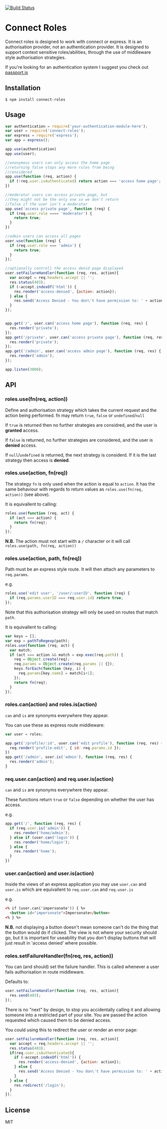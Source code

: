 [![Build Status](https://secure.travis-ci.org/ForbesLindesay/connect-roles.png?branch=master)](http://travis-ci.org/ForbesLindesay/connect-roles)
# Connect Roles

  Connect roles is designed to work with connect or express.  It is an authorisation provider, not an authentication provider.  It is designed to support context sensitive roles/abilities, through the use of middleware style authorisation strategies.

  If you're looking for an authentication system I suggest you check out [passport.js](https://github.com/jaredhanson/passport)

## Installation

    $ npm install connect-roles

## Usage

```javascript
var authentication = require('your-authentication-module-here');
var user = require('connect-roles');
var express = require('express');
var app = express();

app.use(authentication)
app.use(user);

//anonymous users can only access the home page
//returning false stops any more rules from being
//considered
app.use(function (req, action) {
  if (!req.user.isAuthenticated) return action === 'access home page';
})

//moderator users can access private page, but
//they might not be the only one so we don't return
//false if the user isn't a moderator
app.use('access private page', function (req) {
  if (req.user.role ==== 'moderator') {
    return true;
  }
})

//admin users can access all pages
user.use(function (req) {
  if (req.user.role === 'admin') {
    return true;
  }
});

//optionally controll the access denid page displayed
user.setFailureHandler(function (req, res, action){
  var accept = req.headers.accept || '';
  res.status(403);
  if (~accept.indexOf('html')) {
    res.render('access-denied', {action: action});
  } else {
    res.send('Access Denied - You don\'t have permission to: ' + action);
  }
});


app.get('/', user.can('access home page'), function (req, res) {
  res.render('private');
});
app.get('/private', user.can('access private page'), function (req, res) {
  res.render('private');
});
app.get('/admin', user.can('access admin page'), function (req, res) {
  res.render('admin');
});

app.listen(3000);
```

## API

### roles.use(fn(req, action))

  Define and authorisation strategy which takes the current request and the action being performed.  fn may return `true`, `false` or `undefined`/`null`

  If `true` is returned then no further strategies are considred, and the user is **granted** access.

  If `false` is returned, no further strategies are considered, and the user is **denied** access.

  If `null`/`undefined` is returned, the next strategy is considerd.  If it is the last strategy then access is **denied**.

### roles.use(action, fn(req))

  The strategy `fn` is only used when the action is equal to `action`.  It has the same behaviour with regards to return values as `roles.use(fn(req, action))` (see above).

  It is equivallent to calling:

  ```javascript
  roles.use(function (req, act) {
    if (act === action) {
      return fn(req);
    }
  });
  ```

  **N.B.** The action must not start with a `/` character or it will call `roles.use(path, fn(req, action))`

### roles.use(action, path, fn(req))

  Path must be an express style route.  It will then attach any parameters to `req.params`.

  e.g.

```javascript
roles.use('edit user', '/user/:userID', function (req) {
  if (req.params.userID === req.user.id) return true;
});
```

  Note that this authorisation strategy will only be used on routes that match `path`.

  It is equivallent to calling:

```javascript
var keys = [];
var exp = pathToRegexp(path);
roles.use(function (req, act) {
  var match;
  if (act === action && match = exp.exec(req.path)) {
    req = Object.create(req);
    req.params = Object.create(req.params || {});
    keys.forEach(function (key, i) {
      req.params[key.name] = match[i+1];
    });
    return fn(req);
  }
});
```

### roles.can(action) and roles.is(action)

  `can` and `is` are synonyms everywhere they appear.

  You can use these as express route middleware:

```javascript
var user = roles;

app.get('/profile/:id', user.can('edit profile'), function (req, res) {
  req.render('profile-edit', { id: req.params.id });
})
app.get('/admin', user.is('admin'), function (req, res) {
  res.render('admin');
}
```

### req.user.can(action) and req.user.is(action)

  `can` and `is` are synonyms everywhere they appear.

  These functions return `true` or `false` depending on whether the user has access.

  e.g.

```javascript
app.get('/', function (req, res) {
  if (req.user.is('admin')) {
    res.render('home/admin');
  } else if (user.can('login')) {
    res.render('home/login');
  } else {
    res.render('home');
  }
})
```

### user.can(action) and user.is(action)

  Inside the views of an express application you may use `user.can` and `user.is` which are equivallent to `req.user.can` and `req.user.is`

  e.g.

```html
<% if (user.can('impersonate')) { %>
  <button id="impersonate">Impersonate</button>
<% } %>
```

  **N.B.** not displaying a button doesn't mean someone can't do the thing that the button would do if clicked.  The view is not where your security should go, but it is important for useability that you don't display buttons that will just result in 'access denied' where possible.

### roles.setFailureHandler(fn(req, res, action))

  You can (and should) set the failure handler.  This is called whenever a user fails authorisation in route middleware.

  Defaults to:

```javascript
user.setFailureHandler(function (req, res, action){
  res.send(403);
});
```

  There is no "next" by design, to stop you accidentally calling it and allowing someone into a restricted part of your site.  You are passed the action requested which caused them to be denied access.

  You could using this to redirect the user or render an error page:

```javascript
user.setFailureHandler(function (req, res, action){
  var accept = req.headers.accept || '';
  res.status(403);
  if(req.user.isAuthenticated){
    if (~accept.indexOf('html')) {
      res.render('access-denied', {action: action});
    } else {
      res.send('Access Denied - You don\'t have permission to: ' + action);
    }
  } else {
    res.redirect('/login');
  }
});
```

## License

  MIT